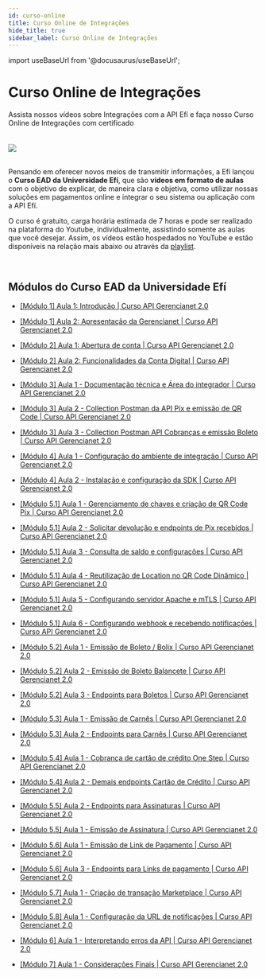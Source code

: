 ```yaml
---
id: curso-online
title: Curso Online de Integrações
hide_title: true
sidebar_label: Curso Online de Integrações
---
```


import useBaseUrl from '@docusaurus/useBaseUrl';

<h1 className="titulo">Curso Online de Integrações</h1>
<div className="conteudo">

<div className="subtitulo">
Assista nossos vídeos sobre Integrações com a API Efí e faça nosso Curso Online de Integrações com certificado
</div>

<br/>
<br/>

<div className="figure">
<a href="https://www.youtube.com/watch?v=PDea5QVCVMQ&list=PLRqvcUTH2VsWufBmzOdTVeLEOTGrPNoiu" target="_blank"> <img src="/img/curso.jpg" align="center"/> </a>
</div>
<br/>


Pensando em oferecer novos meios de transmitir informações, a Efí lançou o **Curso EAD da Universidade Efí**, que são **vídeos em formato de aulas** com o objetivo de explicar, de maneira clara e objetiva, como utilizar nossas soluções em pagamentos online e integrar o seu sistema ou aplicação com a API Efí.

O curso é gratuito, carga horária estimada de 7 horas e pode ser realizado na plataforma do Youtube, individualmente, assistindo somente as aulas que você desejar. Assim, os vídeos estão hospedados no YouTube e estão disponíveis na relação mais abaixo ou através da <a href="https://www.youtube.com/watch?v=PDea5QVCVMQ&list=PLRqvcUTH2VsWufBmzOdTVeLEOTGrPNoiu" target="_blank">playlist</a>.

<br/>

## Módulos do Curso EAD da Universidade Efí

- <a href="https://www.youtube.com/watch?v=PDea5QVCVMQ&list=PLRqvcUTH2VsWufBmzOdTVeLEOTGrPNoiu" target="_blank">[Módulo 1] Aula 1: Introdução | Curso API Gerencianet 2.0</a>


- <a href="https://www.youtube.com/watch?v=0ZWdmmXxptk&list=PLRqvcUTH2VsWufBmzOdTVeLEOTGrPNoiu&index=2" target="_blank">[Módulo 1] Aula 2: Apresentação da Gerencianet | Curso API Gerencianet 2.0</a>


- <a href="https://www.youtube.com/watch?v=CrEg9d0hH6Y&list=PLRqvcUTH2VsWufBmzOdTVeLEOTGrPNoiu&index=3" target="_blank">[Módulo 2] Aula 1: Abertura de conta | Curso API Gerencianet 2.0</a>


- <a href="https://www.youtube.com/watch?v=kP2BovbiarE&list=PLRqvcUTH2VsWufBmzOdTVeLEOTGrPNoiu&index=4" target="_blank">[Módulo 2] Aula 2: Funcionalidades da Conta Digital | Curso API Gerencianet 2.0</a>


- <a href="https://www.youtube.com/watch?v=jFyslYKqS_I&list=PLRqvcUTH2VsWufBmzOdTVeLEOTGrPNoiu&index=5" target="_blank">[Módulo 3] Aula 1 - Documentação técnica e Área do integrador | Curso API Gerencianet 2.0</a>


- <a href="https://www.youtube.com/watch?v=xEN197ENJh0&list=PLRqvcUTH2VsWufBmzOdTVeLEOTGrPNoiu&index=6" target="_blank">[Módulo 3] Aula 2 - Collection Postman da API Pix e emissão de QR Code | Curso API Gerencianet 2.0</a>


- <a href="https://www.youtube.com/watch?v=lRJ8_njGYD0&list=PLRqvcUTH2VsWufBmzOdTVeLEOTGrPNoiu&index=7" target="_blank">[Módulo 3] Aula 3 - Collection Postman API Cobranças e emissão Boleto | Curso API Gerencianet 2.0</a>


- <a href="https://www.youtube.com/watch?v=GXixEMg07QM&list=PLRqvcUTH2VsWufBmzOdTVeLEOTGrPNoiu&index=8" target="_blank">[Módulo 4] Aula 1 - Configuração do ambiente de integração | Curso API Gerencianet 2.0</a>


- <a href="https://www.youtube.com/watch?v=armFxnX8gWk&list=PLRqvcUTH2VsWufBmzOdTVeLEOTGrPNoiu&index=9" target="_blank">[Módulo 4] Aula 2 - Instalação e configuração da SDK | Curso API Gerencianet 2.0</a>


- <a href="https://www.youtube.com/watch?v=KqtzbhP_5cA&list=PLRqvcUTH2VsWufBmzOdTVeLEOTGrPNoiu&index=10" target="_blank">[Módulo 5.1] Aula 1 - Gerenciamento de chaves e criação de QR Code Pix | Curso API Gerencianet 2.0</a>


- <a href="https://www.youtube.com/watch?v=eR1Qyu6Varo&list=PLRqvcUTH2VsWufBmzOdTVeLEOTGrPNoiu&index=11" target="_blank">[Módulo 5.1] Aula 2 - Solicitar devolução e endpoints de Pix recebidos | Curso API Gerencianet 2.0</a>


- <a href="https://www.youtube.com/watch?v=b5vbjQNdrCE&list=PLRqvcUTH2VsWufBmzOdTVeLEOTGrPNoiu&index=12" target="_blank">[Módulo 5.1] Aula 3 - Consulta de saldo e configurações | Curso API Gerencianet 2.0</a>


- <a href="https://www.youtube.com/watch?v=8YDNjUFxC4o&list=PLRqvcUTH2VsWufBmzOdTVeLEOTGrPNoiu&index=13" target="_blank">[Módulo 5.1] Aula 4 - Reutilização de Location no QR Code Dinâmico | Curso API Gerencianet 2.0</a>


- <a href="https://www.youtube.com/watch?v=hdyUHzNwVLY&list=PLRqvcUTH2VsWufBmzOdTVeLEOTGrPNoiu&index=14" target="_blank">[Módulo 5.1] Aula 5 - Configurando servidor Apache e mTLS | Curso API Gerencianet 2.0</a>


- <a href="https://www.youtube.com/watch?v=XB9bcZFTV3M&list=PLRqvcUTH2VsWufBmzOdTVeLEOTGrPNoiu&index=15" target="_blank">[Módulo 5.1] Aula 6 - Configurando webhook e recebendo notificações | Curso API Gerencianet 2.0</a>


- <a href="https://www.youtube.com/watch?v=3SKTMcPMGzw&list=PLRqvcUTH2VsWufBmzOdTVeLEOTGrPNoiu&index=16" target="_blank">[Módulo 5.2] Aula 1 - Emissão de Boleto / Bolix | Curso API Gerencianet 2.0</a>


- <a href="https://www.youtube.com/watch?v=UqSBEhDV_lU&list=PLRqvcUTH2VsWufBmzOdTVeLEOTGrPNoiu&index=17" target="_blank">[Módulo 5.2] Aula 2 - Emissão de Boleto Balancete | Curso API Gerencianet 2.0</a>


- <a href="https://www.youtube.com/watch?v=9PQbWtxSZHY&list=PLRqvcUTH2VsWufBmzOdTVeLEOTGrPNoiu&index=18" target="_blank">[Módulo 5.2] Aula 3 - Endpoints para Boletos | Curso API Gerencianet 2.0</a>


- <a href="https://www.youtube.com/watch?v=ZJQzl7UT5zU&list=PLRqvcUTH2VsWufBmzOdTVeLEOTGrPNoiu&index=19" target="_blank">[Módulo 5.3] Aula 1 - Emissão de Carnês | Curso API Gerencianet 2.0</a>


- <a href="https://www.youtube.com/watch?v=dNFMqOZP2Ko&list=PLRqvcUTH2VsWufBmzOdTVeLEOTGrPNoiu&index=20" target="_blank">[Módulo 5.3] Aula 2 - Endpoints para Carnês | Curso API Gerencianet 2.0</a>


- <a href="https://www.youtube.com/watch?v=B03nk16B7fs&list=PLRqvcUTH2VsWufBmzOdTVeLEOTGrPNoiu&index=21" target="_blank">[Módulo 5.4] Aula 1 - Cobrança de cartão de crédito One Step | Curso API Gerencianet 2.0</a>


- <a href="https://www.youtube.com/watch?v=tZSzp14otR0&list=PLRqvcUTH2VsWufBmzOdTVeLEOTGrPNoiu&index=22" target="_blank">[Módulo 5.4] Aula 2 - Demais endpoints Cartão de Crédito | Curso API Gerencianet 2.0</a>


- <a href="https://www.youtube.com/watch?v=NUSFR5o1kQQ&list=PLRqvcUTH2VsWufBmzOdTVeLEOTGrPNoiu&index=23" target="_blank">[Módulo 5.5] Aula 2 - Endpoints para Assinaturas | Curso API Gerencianet 2.0</a>


- <a href="https://www.youtube.com/watch?v=0fLu-p3miK0&list=PLRqvcUTH2VsWufBmzOdTVeLEOTGrPNoiu&index=24" target="_blank">[Módulo 5.5] Aula 1 - Emissão de Assinatura | Curso API Gerencianet 2.0</a>


- <a href="https://www.youtube.com/watch?v=2YPzApXgxGM&list=PLRqvcUTH2VsWufBmzOdTVeLEOTGrPNoiu&index=25" target="_blank">[Módulo 5.6] Aula 1 - Emissão de Link de Pagamento | Curso API Gerencianet 2.0</a>


- <a href="https://www.youtube.com/watch?v=ca_Yo8qzAQQ&list=PLRqvcUTH2VsWufBmzOdTVeLEOTGrPNoiu&index=26" target="_blank">[Módulo 5.6] Aula 3 - Endpoints para Links de pagamento | Curso API Gerencianet 2.0</a>


- <a href="https://www.youtube.com/watch?v=3-0_9opq1BE&list=PLRqvcUTH2VsWufBmzOdTVeLEOTGrPNoiu&index=27" target="_blank">[Módulo 5.7] Aula 1 - Criação de transação Marketplace | Curso API Gerencianet 2.0</a>


- <a href="https://www.youtube.com/watch?v=wKAgmXpWQQk&list=PLRqvcUTH2VsWufBmzOdTVeLEOTGrPNoiu&index=28" target="_blank">[Módulo 5.8] Aula 1 - Configuração da URL de notificações | Curso API Gerencianet 2.0</a>


- <a href="https://www.youtube.com/watch?v=4F-DQ6Dhdro&list=PLRqvcUTH2VsWufBmzOdTVeLEOTGrPNoiu&index=29" target="_blank">[Módulo 6] Aula 1 - Interpretando erros da API | Curso API Gerencianet 2.0</a>


- <a href="https://www.youtube.com/watch?v=vTNuHPR4LlE&list=PLRqvcUTH2VsWufBmzOdTVeLEOTGrPNoiu&index=30" target="_blank">[Módulo 7] Aula 1 - Considerações Finais | Curso API Gerencianet 2.0</a>



</div>